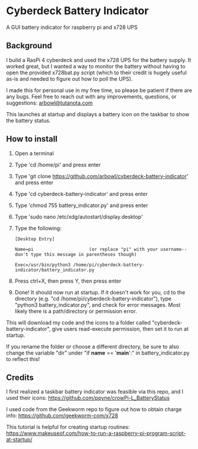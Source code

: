 # Cyberdeck Battery Indicator
A GUI battery indicator for raspberry pi and x728 UPS

## Background
I build a RasPi 4 cyberdeck and used the x728 UPS for the battery supply. It worked great, but I wanted a way to monitor the battery without having to open the provided x728bat.py script (which to their credit is hugely useful as-is and needed to figure out how to poll the UPS).

I made this for personal use in my free time, so please be patient if there are any bugs. Feel free to reach out with any improvements, questions, or suggestions: arbowl@tutanota.com

This launches at startup and displays a battery icon on the taskbar to show the battery status. 

## How to install
1. Open a terminal
2. Type 'cd /home/pi' and press enter
3. Type 'git clone https://github.com/arbowl/cyberdeck-battery-indicator' and press enter
4. Type 'cd cyberdeck-battery-indicator' and press enter
5. Type 'chmod 755 battery_indicator.py' and press enter
6. Type 'sudo nano /etc/xdg/autostart/display.desktop'
7. Type the following:

       [Desktop Entry]
       
       Name=pi                     (or replace "pi" with your username--don't type this message in parentheses though)
       
       Exec=/usr/bin/python3 /home/pi/cyberdeck-battery-indicator/battery_indicator.py
       
8. Press ctrl+X, then press Y, then press enter
9. Done! It should now run at startup. If it doesn't work for you, cd to the directory (e.g. "cd /home/pi/cyberdeck-battery-indicator"), type "python3 battery_indicator.py", and check for error messages. Most likely there is a path/directory or permission error.

This will download my code and the icons to a folder called "cyberdeck-battery-indicator", give users read-execute permission, then set it to run at startup.

If you rename the folder or choose a different directory, be sure to also change the variable "dir" under "if __name__ == '__main__':" in battery_indicator.py to reflect this!

## Credits
I first realized a taskbar battery indicator was feasible via this repo, and I used their icons: https://github.com/ppyne/crowPi-L_BatteryStatus

I used code from the Geekworm repo to figure out how to obtain charge info: https://github.com/geekworm-com/x728

This tutorial is helpful for creating startup routines: https://www.makeuseof.com/how-to-run-a-raspberry-pi-program-script-at-startup/
